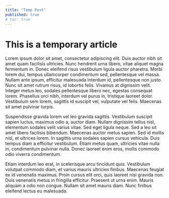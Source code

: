 ```yaml
---
title: "Temp Post"
published: true
# toc: true
---
```


# This is a temporary article

Lorem ipsum dolor sit amet, consectetur adipiscing elit. Duis auctor nibh sit amet quam facilisis ultricies. Nunc hendrerit urna libero, vitae aliquet magna fermentum in. Donec eleifend risus vestibulum ligula auctor pharetra. Morbi lorem dui, tempus ullamcorper condimentum sed, pellentesque vel massa. Nullam ante ipsum, efficitur malesuada interdum id, pellentesque non justo. Nunc sit amet rutrum risus, id lobortis felis. Vivamus at dignissim velit. Integer metus leo, sodales pellentesque libero nec, egestas consequat lorem. Phasellus orci nibh, interdum vel purus in, tristique laoreet dolor. Vestibulum sem lorem, sagittis id suscipit vel, vulputate vel felis. Maecenas sit amet pulvinar turpis.

Suspendisse gravida lorem vel leo gravida sagittis. Vestibulum suscipit sapien luctus, maximus odio a, auctor diam. Nullam dignissim tellus nisl, elementum sodales velit varius vitae. Sed eget ligula neque. Sed a leo sit amet libero facilisis bibendum. Maecenas auctor metus sapien. Sed id mollis nisl, et ultrices lorem. In sagittis urna sodales sapien cursus vehicula. Duis tempus diam a efficitur vestibulum. Etiam metus quam, ultricies vitae nulla in, condimentum pulvinar nulla. Donec laoreet enim eros, mollis commodo odio viverra condimentum.

Etiam interdum leo erat, in scelerisque arcu tincidunt quis. Vestibulum volutpat commodo diam, et varius mauris ultricies finibus. Maecenas feugiat ex id venenatis maximus. Proin cursus elit orci, quis laoreet nisi gravida non. Duis venenatis metus in fringilla efficitur. Praesent ut urna enim. Mauris aliquam a odio non congue. Nullam sit amet mauris diam. Nunc finibus eleifend lectus eu malesuada.
